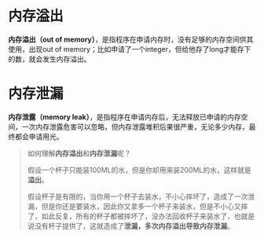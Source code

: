 # 内存溢出

**内存溢出（out of memory）**，是指程序在申请内存时，没有足够的内存空间供其使用，出现out of memory；比如申请了一个integer，但给他存了long才能存下的数，就会发生内存溢出。

# 内存泄漏

**内存泄露（memory leak）**，是指程序在申请内存后，无法释放已申请的内存空间，一次内存泄露危害可以忽略，但内存泄露堆积后果很严重，无论多少内存，最终都会申请用光。



> 如何理解**内存溢出**和**内存泄漏**呢？
>
> 假设一个杯子只能装100ML的水，但是你却用来装200ML的水，这样就是**溢出**。
>
> 假设杯子是有限的，当你用一个杯子去装水，不小心摔坏了，造成了一次泄漏，但是你还是要装水，因此你又拿多一个杯子来装水，但是不小心又摔了，如此反复，所有的杯子都被摔坏了，没办法回收杯子来装水了，也就是说没有杯子提供了，这就造成了**泄漏，多次内存溢出导致内存泄漏**。

